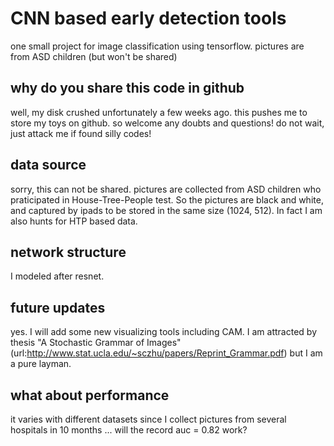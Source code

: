 # CNN based early detection tools
one small project for image classification using tensorflow. pictures are from ASD children (but won't be shared)

## why do you share this code in github
well, my disk crushed unfortunately a few weeks ago. this pushes me to store my toys on github. so welcome any doubts and questions! do not wait, just attack me if found silly codes! 

## data source
sorry, this can not be shared. pictures are collected from ASD children who praticipated in House-Tree-People test. So the pictures are black and white, and captured by ipads to be stored in the same size (1024, 512). In fact I am also hunts for HTP based data.

## network structure
I modeled after resnet.

## future updates
yes. I will add some new visualizing tools including CAM. I am attracted by thesis "A Stochastic Grammar of Images" (url:http://www.stat.ucla.edu/~sczhu/papers/Reprint_Grammar.pdf) but I am a pure layman. 

## what about performance
it varies with different datasets since I collect pictures from several hospitals in 10 months ... will the record auc = 0.82 work?





